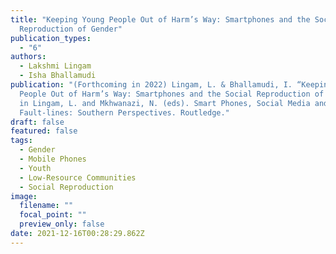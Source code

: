 ```yaml
---
title: "Keeping Young People Out of Harm’s Way: Smartphones and the Social
  Reproduction of Gender"
publication_types:
  - "6"
authors:
  - Lakshmi Lingam
  - Isha Bhallamudi
publication: "(Forthcoming in 2022) Lingam, L. & Bhallamudi, I. “Keeping Young
  People Out of Harm’s Way: Smartphones and the Social Reproduction of Gender?”
  in Lingam, L. and Mkhwanazi, N. (eds). Smart Phones, Social Media and Gender
  Fault-lines: Southern Perspectives. Routledge."
draft: false
featured: false
tags:
  - Gender
  - Mobile Phones
  - Youth
  - Low-Resource Communities
  - Social Reproduction
image:
  filename: ""
  focal_point: ""
  preview_only: false
date: 2021-12-16T00:28:29.862Z
---
```

